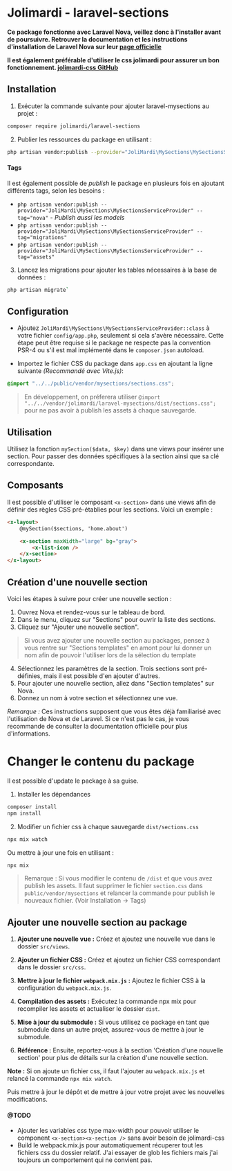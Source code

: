 # Jolimardi - laravel-sections

**Ce package fonctionne avec Laravel Nova, veillez donc à l'installer avant de poursuivre. Retrouver la documentation et les instructions d'installation de Laravel Nova sur leur [page officielle](https://nova.laravel.com/docs/4.0/installation.html)**

**Il est également préférable d'utiliser le css jolimardi pour assurer un bon fonctionnement. [jolimardi-css GitHub](https://github.com/jolimardi/jolimardi-css)**

## Installation 

1. Exécuter la commande suivante pour ajouter laravel-mysections au projet :

```bash
composer require jolimardi/laravel-sections
```

2. Publier les ressources du package en utilisant :

```bash
php artisan vendor:publish --provider="JoliMardi\MySections\MySectionsServiceProvider"
```

#### Tags

Il est également possible de *publish* le package en plusieurs fois en ajoutant différents tags, selon les besoins : 

- `php artisan vendor:publish --provider="JoliMardi\MySections\MySectionsServiceProvider" --tag="nova"` - *Publish aussi les models*
- `php artisan vendor:publish --provider="JoliMardi\MySections\MySectionsServiceProvider" --tag="migrations"`
- `php artisan vendor:publish --provider="JoliMardi\MySections\MySectionsServiceProvider" --tag="assets"`

3. Lancez les migrations pour ajouter les tables nécessaires à la base de données :

```bash
php artisan migrate`
```

## Configuration

- Ajoutez `JoliMardi\MySections\MySectionsServiceProvider::class` à votre fichier `config/app.php`, seulement si cela s'avère nécessaire. Cette étape peut être requise si le package ne respecte pas la convention PSR-4 ou s'il est mal implémenté dans le `composer.json` autoload.

- Importez le fichier CSS du package dans `app.css` en ajoutant la ligne suivante *(Recommandé avec Vite.js)*:

```css
@import "../../public/vendor/mysections/sections.css";
```

> En développement, on préferera utiliser `@import "../../vendor/jolimardi/laravel-mysections/dist/sections.css";` pour ne pas avoir à publish les assets à chaque sauvegarde.

## Utilisation

Utilisez la fonction `mySection($data, $key)` dans une views pour insérer une section. Pour passer des données spécifiques à la section ainsi que sa clé correspondante.

## Composants

Il est possible d'utiliser le composant `<x-section>` dans une views afin de définir des règles CSS pré-établies pour les sections. Voici un exemple :

```html
<x-layout>
    @mySection($sections, 'home.about')

    <x-section maxWidth="large" bg="gray">
        <x-list-icon />
    </x-section>
</x-layout>
```

## Création d'une nouvelle section

Voici les étapes à suivre pour créer une nouvelle section :

1. Ouvrez Nova et rendez-vous sur le tableau de bord. 
2. Dans le menu, cliquez sur "Sections" pour ouvrir la liste des sections.
3. Cliquez sur "Ajouter une nouvelle section".
> Si vous avez ajouter une nouvelle section au packages, pensez à vous rentre sur "Sections templates" en amont pour lui donner un nom afin de pouvoir l'utiliser lors de la sélection du template
4. Sélectionnez les paramètres de la section. Trois sections sont pré-définies, mais il est possible d'en ajouter d'autres.
5. Pour ajouter une nouvelle section, allez dans "Section templates" sur Nova.
6. Donnez un nom à votre section et sélectionnez une vue.

_Remarque :_ Ces instructions supposent que vous êtes déjà familiarisé avec l'utilisation de Nova et de Laravel. Si ce n'est pas le cas, je vous recommande de consulter la documentation officielle pour plus d'informations.


# Changer le contenu du package 

Il est possible d'update le package à sa guise. 

1. Installer les dépendances 

```bash
composer install
npm install
```

2. Modifier un fichier css à chaque sauvegarde `dist/sections.css`

```bash
npx mix watch
```

Ou mettre à jour une fois en utilisant :

```bash
npx mix
```

> Remarque : Si vous modifier le contenu de `/dist` et que vous avez publish les assets. Il faut supprimer le fichier `section.css` dans `public/vendor/mysections` et relancer la commande pour publish le nouveaux fichier. (Voir Installation -> Tags)

## Ajouter une nouvelle section au package

1. **Ajouter une nouvelle vue :** Créez et ajoutez une nouvelle vue dans le dossier `src/views`.

2. **Ajouter un fichier CSS :** Créez et ajoutez un fichier CSS correspondant dans le dossier `src/css`.

3. **Mettre à jour le fichier `webpack.mix.js` :** Ajoutez le fichier CSS à la configuration du `webpack.mix.js`.

4. **Compilation des assets :** Exécutez la commande npx mix pour recompiler les assets et actualiser le dossier `dist`.

5. **Mise à jour du submodule :** Si vous utilisez ce package en tant que submodule dans un autre projet, assurez-vous de mettre à jour le submodule.

6. **Référence :** Ensuite, reportez-vous à la section 'Création d'une nouvelle section' pour plus de détails sur la création d'une nouvelle section.

**Note :** Si on ajoute un fichier css, il faut l'ajouter au `webpack.mix.js` et relancé la commande `npx mix watch`.

Puis mettre à jour le dépôt et de mettre à jour votre projet avec les nouvelles modifications.

#### @TODO

- Ajouter les variables css type max-width pour pouvoir utiliser le component `<x-section><x-section />` sans avoir besoin de jolimardi-css
- Build le webpack.mix.js pour automatiquement récuperer tout les fichiers css du dossier relatif.  J'ai essayer de glob les fichiers mais j'ai toujours un comportement qui ne convient pas. 